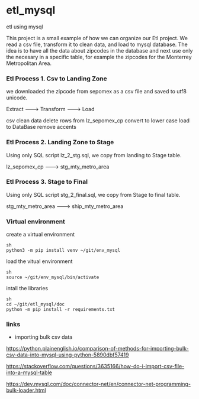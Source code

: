 # etl_mysql
etl using mysql

This project is a small example of how we can organize our Etl project.
We read a csv file, transform it to clean data, and load to mysql database.
The idea is to have all the data about zipcodes in the database and next
use only the necesary in a specific table, for example the zipcodes for
the Monterrey Metropolitan Area.
  

### Etl Process 1. Csv to Landing Zone

we downloaded the zipcode from sepomex as a csv file and saved to utf8 unicode.


Extract   --->    Transform             --->   Load

csv               clean data                    delete rows from lz_sepomex_cp
                  convert to lower case         load to DataBase
                  remove accents


### Etl Process 2. Landing Zone to Stage

Using only SQL script lz_2_stg.sql, we copy from landing to Stage table. 

lz_sepomex_cp   --->    stg_mty_metro_area


### Etl Process 3. Stage to Final

Using only SQL script stg_2_final.sql, we copy from Stage to final table. 

stg_mty_metro_area   --->    ship_mty_metro_area




### Virtual environment

create a virtual environment
```
sh
python3 -m pip install venv ~/git/env_mysql
```


load the vitual environment
```
sh
source ~/git/env_mysql/bin/activate
```


intall the libraries
```
sh
cd ~/git/etl_mysql/doc
python -m pip install -r requirements.txt
```


### links




* importing bulk csv data

https://python.plainenglish.io/comparison-of-methods-for-importing-bulk-csv-data-into-mysql-using-python-5890dbf57419



https://stackoverflow.com/questions/3635166/how-do-i-import-csv-file-into-a-mysql-table


https://dev.mysql.com/doc/connector-net/en/connector-net-programming-bulk-loader.html


